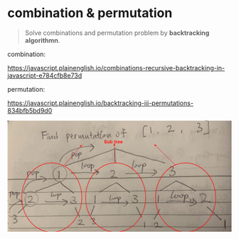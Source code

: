 # combination & permutation

> Solve combinations and permutation problem by **backtracking algorithmn**.

combination:

https://javascript.plainenglish.io/combinations-recursive-backtracking-in-javascript-e784cfb8e73d


permutation:

https://javascript.plainenglish.io/backtracking-iii-permutations-834bfb5bd9d0


![](./backtracking-logic.png)
